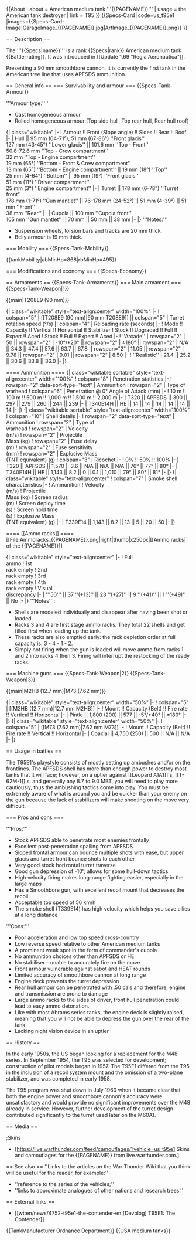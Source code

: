 {{About
| about = American medium tank '''{{PAGENAME}}'''
| usage = the American tank destroyer
| link = T95
}}
{{Specs-Card
|code=us_t95e1
|images={{Specs-Card-Image|GarageImage_{{PAGENAME}}.jpg|ArtImage\_{{PAGENAME}}.png}}
}}

== Description ==

<!-- ''In the description, the first part should be about the history of the creation and combat usage of the vehicle, as well as its key features. In the second part, tell the reader about the ground vehicle in the game. Insert a screenshot of the vehicle, so that if the novice player does not remember the vehicle by name, he will immediately understand what kind of vehicle the article is talking about.'' -->

The '''{{Specs|name}}''' is a rank {{Specs|rank}} American medium tank {{Battle-rating}}. It was introduced in [[Update 1.69 "Regia Aeronautica"]].

Presenting a 90 mm smoothbore cannon, it is currently the first tank in the American tree line that uses APFSDS ammunition.

== General info ==
=== Survivability and armour ===
{{Specs-Tank-Armour}}

<!-- ''Describe armour protection. Note the most well protected and key weak areas. Appreciate the layout of modules as well as the number and location of crew members. Is the level of armour protection sufficient, is the placement of modules helpful for survival in combat? If necessary use a visual template to indicate the most secure and weak zones of the armour.'' -->

'''Armour type:''''

- Cast homogeneous armour
- Rolled homogeneous armour (Top side hull, Top rear hull, Rear hull roof)

{| class="wikitable"
|-
! Armour !! Front (Slope angle) !! Sides !! Rear !! Roof
|-
| Hull || 95 mm (64-71°), 51 mm (67-86°) ''Front glacis'' <br> 127 mm (43-45°) ''Lower glacis'' || 101.6 mm ''Top - Front'' <br> 50.8-72.6 mm ''Top - Crew compartment'' <br> 32 mm ''Top - Engine compartment'' <br> 19 mm (65°) ''Bottom - Front & Crew compartment'' <br> 13 mm (65°) ''Bottom - Engine compartment'' || 19 mm (18°) ''Top'' <br> 25 mm (4-64°) ''Bottom'' || 95 mm (19°) ''Front glacis'' <br> 51 mm (11°) ''Driver compartment'' <br> 25 mm (3°) ''Engine compartment''
|-
| Turret || 178 mm (6-78°) ''Turret front'' <br> 178 mm (1-71°) ''Gun mantlet'' || 76-178 mm (24-52°) || 51 mm (4-39°) || 51 mm ''Front'' <br> 38 mm ''Rear''
|-
| Cupola || 100 mm ''Cupola front'' <br> 105 mm ''Gun mantlet'' || 70 mm || 50 mm || 38 mm
|-
|}
'''Notes:'''

- Suspension wheels, torsion bars and tracks are 20 mm thick.
- Belly armour is 19 mm thick.

=== Mobility ===
{{Specs-Tank-Mobility}}

<!-- ''Write about the mobility of the ground vehicle. Estimate the specific power and manoeuvrability, as well as the maximum speed forwards and backwards.'' -->

{{tankMobility|abMinHp=868|rbMinHp=495}}

=== Modifications and economy ===
{{Specs-Economy}}

== Armaments ==
{{Specs-Tank-Armaments}}
=== Main armament ===
{{Specs-Tank-Weapon|1}}

<!-- ''Give the reader information about the characteristics of the main gun. Assess its effectiveness in a battle based on the reloading speed, ballistics and the power of shells. Do not forget about the flexibility of the fire, that is how quickly the cannon can be aimed at the target, open fire on it and aim at another enemy. Add a link to the main article on the gun: <code><nowiki>{{main|Name of the weapon}}</nowiki></code>. Describe in general terms the ammunition available for the main gun. Give advice on how to use them and how to fill the ammunition storage.'' -->

{{main|T208E9 (90 mm)}}

{| class="wikitable" style="text-align:center" width="100%"
|-
! colspan="5" | [[T208E9 (90 mm)|90 mm T208E9]] || colspan="5" | Turret rotation speed (°/s) || colspan="4" | Reloading rate (seconds)
|-
! Mode !! Capacity !! Vertical !! Horizontal !! Stabilizer
! Stock !! Upgraded !! Full !! Expert !! Aced
! Stock !! Full !! Expert !! Aced
|-
! ''Arcade''
| rowspan="2" | 50 || rowspan="2" | -10°/+20° || rowspan="2" | ±180° || rowspan="2" | N/A || 34.3 || 47.4 || 57.6 || 63.7 || 67.8 || rowspan="2" | 11.05 || rowspan="2" | 9.78 || rowspan="2" | 9.01 || rowspan="2" | 8.50
|-
! ''Realistic''
| 21.4 || 25.2 || 30.6 || 33.8 || 36.0
|-
|}

==== Ammunition ====
{| class="wikitable sortable" style="text-align:center" width="100%"
! colspan="8" | Penetration statistics
|-
! rowspan="2" data-sort-type="text" | Ammunition
! rowspan="2" | Type of<br>warhead
! colspan="6" | Penetration @ 0° Angle of Attack (mm)
|-
! 10 m !! 100 m !! 500 m !! 1,000 m !! 1,500 m !! 2,000 m
|-
| T320 || APFSDS || 300 || 297 || 279 || 260 || 244 || 239
|-
| T340E14H || HE || 14 || 14 || 14 || 14 || 14 || 14
|-
|}
{| class="wikitable sortable" style="text-align:center" width="100%"
! colspan="10" | Shell details
|-
! rowspan="2" data-sort-type="text" | Ammunition
! rowspan="2" | Type of<br>warhead
! rowspan="2" | Velocity<br>(m/s)
! rowspan="2" | Projectile<br>Mass (kg)
! rowspan="2" | Fuse delay<br>(m)
! rowspan="2" | Fuse sensitivity<br>(mm)
! rowspan="2" | Explosive Mass<br>(TNT equivalent) (g)
! colspan="3" | Ricochet
|-
! 0% !! 50% !! 100%
|-
| T320 || APFSDS || 1,570 || 3.6 || N/A || N/A || N/A || 76° || 77° || 80°
|-
| T340E14H || HE || 1,143 || 8.2 || 0 || 0.1 || 1,010 || 79° || 80° || 81°
|-
|}
{| class="wikitable" style="text-align:center"
! colspan="7" | Smoke shell characteristics
|-
! Ammunition
! Velocity<br>(m/s)
! Projectile<br>Mass (kg)
! Screen radius<br>(m)
! Screen deploy time<br>(s)
! Screen hold time<br>(s)
! Explosive Mass<br>(TNT equivalent) (g)
|-
| T339E14 || 1,143 || 8.2 || 13 || 5 || 20 || 50
|-
|}

==== [[Ammo racks]] ====
[[File:Ammoracks_{{PAGENAME}}.png|right|thumb|x250px|[[Ammo racks]] of the {{PAGENAME}}]]

<!-- '''Last updated: 2.7.0.173''' -->

{| class="wikitable" style="text-align:center"
|-
! Full<br>ammo
! 1st<br>rack empty
! 2nd<br>rack empty
! 3rd<br>rack empty
! 4th<br>rack empty
! Visual<br>discrepancy
|-
| '''50''' || 37&nbsp;''(+13)'' || 23&nbsp;''(+27)'' || 9&nbsp;''(+41)'' || 1&nbsp;''(+49)'' || No
|-
|}
'''Notes''':

- Shells are modeled individually and disappear after having been shot or loaded.
- Racks 3 and 4 are first stage ammo racks. They total 22 shells and get filled first when loading up the tank.
- These racks are also emptied early: the rack depletion order at full capacity is: 3 - 4 - 1 - 2.
- Simply not firing when the gun is loaded will move ammo from racks 1 and 2 into racks 4 then 3. Firing will interrupt the restocking of the ready racks.

=== Machine guns ===
{{Specs-Tank-Weapon|2}}
{{Specs-Tank-Weapon|3}}

<!-- ''Offensive and anti-aircraft machine guns not only allow you to fight some aircraft but also are effective against lightly armoured vehicles. Evaluate machine guns and give recommendations on its use.'' -->

{{main|M2HB (12.7 mm)|M73 (7.62 mm)}}

{| class="wikitable" style="text-align:center" width="50%"
|-
! colspan="5" | [[M2HB (12.7 mm)|12.7 mm M2HB]]
|-
! Mount !! Capacity (Belt) !! Fire rate !! Vertical !! Horizontal
|-
| Pintle || 1,800 (200) || 577 || -5°/+40° || ±180°
|-
|}
{| class="wikitable" style="text-align:center" width="50%"
|-
! colspan="5" | [[M73 (7.62 mm)|7.62 mm M73]]
|-
! Mount !! Capacity (Belt) !! Fire rate !! Vertical !! Horizontal
|-
| Coaxial || 4,750 (250) || 500 || N/A || N/A
|-
|}

== Usage in battles ==

<!-- ''Describe the tactics of playing in the vehicle, the features of using vehicles in the team and advice on tactics. Refrain from creating a "guide" - do not impose a single point of view but instead give the reader food for thought. Describe the most dangerous enemies and give recommendations on fighting them. If necessary, note the specifics of the game in different modes (AB, RB, SB).'' -->

The T95E1's playstyle consists of mostly setting up ambushes and/or on the frontlines. The APFSDS shell has more than enough power to destroy most tanks that it will face; however, on a uptier against [[Leopard A1A1]]'s, [[T-62M-1]]'s, and generally any 8.7 to 9.0 MBT, you will need to play more cautiously, thus the ambushing tactics come into play. You must be extremely aware of what is around you and be quicker than your enemy on the gun because the lack of stabilizers will make shooting on the move very difficult.

=== Pros and cons ===

<!-- ''Summarise and briefly evaluate the vehicle in terms of its characteristics and combat effectiveness. Mark its pros and cons in a bulleted list. Try not to use more than 6 points for each of the characteristics. Avoid using categorical definitions such as "bad", "good" and the like - use substitutions with softer forms such as "inadequate" and "effective".'' -->

'''Pros:'''

- Stock APFSDS able to penetrate most enemies frontally
- Excellent post-penetration spalling from APFSDS
- Sloped frontal armour can bounce multiple shots with ease, but upper glacis and turret front bounce shots to each other
- Very good stock horizontal turret traverse
- Good gun depression of -10°, allows for some hull-down tactics
- High velocity firing makes long-range fighting easier, especially in the large maps
- Has a Smoothbore gun, with excellent recoil mount that decreases the recoil
- Acceptable top speed of 56 km/h
- The smoke shell (T339E14) has high velocity which helps you save allies at a long distance

'''Cons:'''

- Poor acceleration and low top speed cross-country
- Low reverse speed relative to other American medium tanks
- A prominent weak spot in the form of commander's cupola
- No ammunition choices other than APFSDS or HE
- No stabiliser - unable to accurately fire on the move
- Front armour vulnerable against sabot and HEAT rounds
- Limited accuracy of smoothbore cannon at long range
- Engine deck prevents the turret depression
- Rear hull armour can be penetrated with .50 cals and therefore, engine and transmission are prone to damage
- Large ammo racks to the sides of driver, front hull penetration could lead to easy ammo detonation.
- Like with most Abrams series tanks, the engine deck is slightly raised, meaning that you will not be able to depress the gun over the rear of the tank.
- Lacking night vision device in an uptier

== History ==

<!-- ''Describe the history of the creation and combat usage of the vehicle in more detail than in the introduction. If the historical reference turns out to be too long, take it to a separate article, taking a link to the article about the vehicle and adding a block "/History" (example: <nowiki>https://wiki.warthunder.com/(Vehicle-name)/History</nowiki>) and add a link to it here using the <code>main</code> template. Be sure to reference text and sources by using <code><nowiki><ref></ref></nowiki></code>, as well as adding them at the end of the article with <code><nowiki><references /></nowiki></code>. This section may also include the vehicle's dev blog entry (if applicable) and the in-game encyclopedia description (under <code><nowiki>=== In-game description ===</nowiki></code>, also if applicable).'' -->

In the early 1950s, the US began looking for a replacement for the M48 series. In September 1954, the T95 was selected for development; construction of pilot models began in 1957. The T95E1 differed from the T95 in the inclusion of a recoil system mount and the omission of a two-plane stabilizer, and was completed in early 1958.

The T95 program was shut down in July 1960 when it became clear that both the engine power and smoothbore cannon's accuracy were unsatisfactory and would provide no significant improvements over the M48 already in service. However, further development of the turret design contributed significantly to the turret used later on the M60A1.

== Media ==

<!-- ''Excellent additions to the article would be video guides, screenshots from the game, and photos.'' -->

;Skins

- [https://live.warthunder.com/feed/camouflages/?vehicle=us_t95e1 Skins and camouflages for the {{PAGENAME}} from live.warthunder.com.]

== See also ==
''Links to the articles on the War Thunder Wiki that you think will be useful for the reader, for example:''

- ''reference to the series of the vehicles;''
- ''links to approximate analogues of other nations and research trees.''

== External links ==

<!-- ''Paste links to sources and external resources, such as:''
* ''topic on the official game forum;''
* ''other literature.'' -->

- [[wt:en/news/4752-t95e1-the-contender-en|[Devblog] T95E1: The Contender]]

{{TankManufacturer Ordnance Department}}
{{USA medium tanks}}
